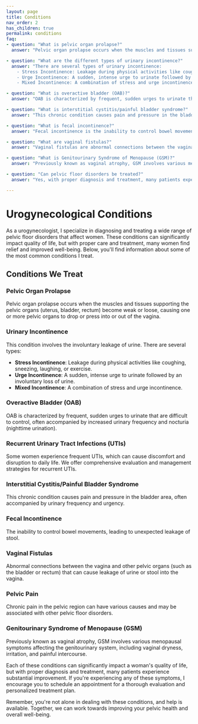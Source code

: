 ```yaml
---
layout: page
title: Conditions
nav_order: 2
has_children: true
permalink: conditions
faq:
- question: "What is pelvic organ prolapse?"
  answer: "Pelvic organ prolapse occurs when the muscles and tissues supporting the pelvic organs (uterus, bladder, rectum) become weak or loose, causing one or more pelvic organs to drop or press into or out of the vagina."

- question: "What are the different types of urinary incontinence?"
  answer: "There are several types of urinary incontinence:
    - Stress Incontinence: Leakage during physical activities like coughing, sneezing, laughing, or exercise.
    - Urge Incontinence: A sudden, intense urge to urinate followed by an involuntary loss of urine.
    - Mixed Incontinence: A combination of stress and urge incontinence."

- question: "What is overactive bladder (OAB)?"
  answer: "OAB is characterized by frequent, sudden urges to urinate that are difficult to control, often accompanied by increased urinary frequency and nocturia (nighttime urination)."

- question: "What is interstitial cystitis/painful bladder syndrome?"
  answer: "This chronic condition causes pain and pressure in the bladder area, often accompanied by urinary frequency and urgency."

- question: "What is fecal incontinence?"
  answer: "Fecal incontinence is the inability to control bowel movements, leading to unexpected leakage of stool."

- question: "What are vaginal fistulas?"
  answer: "Vaginal fistulas are abnormal connections between the vagina and other pelvic organs (such as the bladder or rectum) that can cause leakage of urine or stool into the vagina."

- question: "What is Genitourinary Syndrome of Menopause (GSM)?"
  answer: "Previously known as vaginal atrophy, GSM involves various menopausal symptoms affecting the genitourinary system, including vaginal dryness, irritation, and painful intercourse."

- question: "Can pelvic floor disorders be treated?"
  answer: "Yes, with proper diagnosis and treatment, many patients experience substantial improvement in their condition and quality of life. It's important to schedule an appointment for a thorough evaluation and personalized treatment plan."

---
```


# Urogynecological Conditions

As a urogynecologist, I specialize in diagnosing and treating a wide range of pelvic floor disorders that affect women. These conditions can significantly impact quality of life, but with proper care and treatment, many women find relief and improved well-being. Below, you'll find information about some of the most common conditions I treat.

## Conditions We Treat

### Pelvic Organ Prolapse
Pelvic organ prolapse occurs when the muscles and tissues supporting the pelvic organs (uterus, bladder, rectum) become weak or loose, causing one or more pelvic organs to drop or press into or out of the vagina.

### Urinary Incontinence
This condition involves the involuntary leakage of urine. There are several types:
- **Stress Incontinence**: Leakage during physical activities like coughing, sneezing, laughing, or exercise.
- **Urge Incontinence**: A sudden, intense urge to urinate followed by an involuntary loss of urine.
- **Mixed Incontinence**: A combination of stress and urge incontinence.

### Overactive Bladder (OAB)
OAB is characterized by frequent, sudden urges to urinate that are difficult to control, often accompanied by increased urinary frequency and nocturia (nighttime urination).

### Recurrent Urinary Tract Infections (UTIs)
Some women experience frequent UTIs, which can cause discomfort and disruption to daily life. We offer comprehensive evaluation and management strategies for recurrent UTIs.

### Interstitial Cystitis/Painful Bladder Syndrome
This chronic condition causes pain and pressure in the bladder area, often accompanied by urinary frequency and urgency.

### Fecal Incontinence
The inability to control bowel movements, leading to unexpected leakage of stool.

### Vaginal Fistulas
Abnormal connections between the vagina and other pelvic organs (such as the bladder or rectum) that can cause leakage of urine or stool into the vagina.

### Pelvic Pain
Chronic pain in the pelvic region can have various causes and may be associated with other pelvic floor disorders.

### Genitourinary Syndrome of Menopause (GSM)
Previously known as vaginal atrophy, GSM involves various menopausal symptoms affecting the genitourinary system, including vaginal dryness, irritation, and painful intercourse.

Each of these conditions can significantly impact a woman's quality of life, but with proper diagnosis and treatment, many patients experience substantial improvement. If you're experiencing any of these symptoms, I encourage you to schedule an appointment for a thorough evaluation and personalized treatment plan.

Remember, you're not alone in dealing with these conditions, and help is available. Together, we can work towards improving your pelvic health and overall well-being.